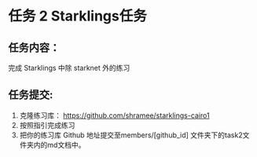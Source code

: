 # 任务 2 Starklings任务
## 任务内容：
完成 Starklings 中除 starknet 外的练习

## 任务提交:

1. 克隆练习库： https://github.com/shramee/starklings-cairo1
2. 按照指引完成练习
3. 把你的练习库 Github 地址提交至members/[github_id] 文件夹下的task2文件夹内的md文档中。
